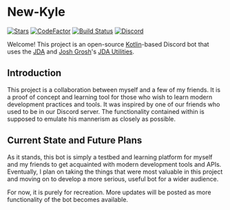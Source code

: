 # New-Kyle
[![Stars](https://img.shields.io/github/stars/kjm015/New-Kyle.svg)](https://github.com/kjm015/New-Kyle/stargazers)
[![CodeFactor](https://www.codefactor.io/repository/github/kjm015/New-Kyle/badge)](https://www.codefactor.io/repository/github/kjm015/New-Kyle) [![Build Status](https://app.travis-ci.com/kjm015/New-Kyle.svg?branch=master)](https://app.travis-ci.com/kjm015/New-Kyle)
[![Discord](https://discordapp.com/api/guilds/242747048707751936/widget.png)](https://discord.gg/mPnEpjb)<br>

Welcome! This project is an open-source [Kotlin](https://github.com/JetBrains/kotlin)-based Discord bot that uses the [JDA](https://github.com/DV8FromTheWorld/JDA) and [Josh Grosh](https://github.com/jagrosh)'s [JDA Utilities](https://github.com/JDA-Applications/JDA-Utilities).

## Introduction
This project is a collaboration between myself and a few of my friends. It is a proof of concept and learning tool for those who wish to learn modern development practices and tools. It was inspired by one of our friends who used to be in our Discord server. The functionality contained within is supposed to emulate his mannerism as closely as possible.

## Current State and Future Plans
As it stands, this bot is simply a testbed and learning platform for myself and my friends to get acquainted with modern development tools and APIs. Eventually, I plan on taking the things that were most valuable in this project and moving on to develop a more serious, useful bot for a wider audience.

For now, it is purely for recreation. More updates will be posted as more functionality of the bot becomes available.
